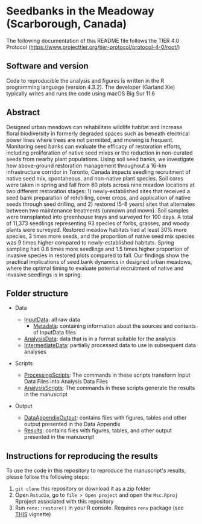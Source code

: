 # Seedbanks in the Meadoway (Scarborough, Canada)

The following documentation of this README file follows the TIER 4.0 Protocol (https://www.projecttier.org/tier-protocol/protocol-4-0/root/)

## Software and version

Code to reproducible the analysis and figures is written in the R programming language (version 4.3.2). 
The developer (Garland Xie) typically writes and runs the code using macOS Big Sur 11.6

## Abstract 

Designed urban meadows can rehabilitate wildlife habitat and increase floral biodiversity in formerly degraded spaces such as beneath electrical power lines where trees are not permitted, and mowing is frequent. Monitoring seed banks can evaluate the efficacy of restoration efforts, including proliferation of native seed mixes or the reduction in non-curated seeds from nearby plant populations. Using soil seed banks, we investigate how above-ground restoration management throughout a 16-km infrastructure corridor in Toronto, Canada impacts seedling recruitment of native seed mix, spontaneous. and non-native plant species. Soil cores were taken in spring and fall from 80 plots across nine meadow locations at two different restoration stages: 1) newly-established sites that received a seed bank preparation of rototilling, cover crops, and application of native seeds through seed drilling, and 2) restored (5-8 years) sites that alternates between two maintenance treatments (unmown and mown). Soil samples were transplanted into greenhouse trays and surveyed for 100 days. A total of 11,373 seedlings representing 93 species of forbs, grasses, and woody plants were surveyed. Restored meadow habitats had at least 30% more species, 3 times more seeds, and the proportion of native seed mix species was 9 times higher compared to newly-established habitats. Spring sampling had 0.8 times more seedlings and 1.5 times higher proportion of invasive species in restored plots compared to fall. Our findings show the practical implications of seed bank dynamics in designed urban meadows, where the optimal timing to evaluate potential recruitment of native and invasive seedlings is in spring.

## Folder structure 

- Data
  - [InputData](data/input_data): all raw data 
    - [Metadata](data/input_data/metadata): containing information about the sources and contents of InputData files
  - [AnalysisData](data/analysis_data): data that is in a format suitable for the analysis   
  - [IntermediateData](data/intermediate_data): partially processed data to use in subsequent data analyses
    
- Scripts
  - [ProcessingScripts](scripts/processing_scripts): The commands in these scripts transform Input Data Files into Analysis Data Files
  - [AnalysisScripts](scripts/analysis_scripts): The commands in these scripts generate the results in the manuscript
- Output
  -  [DataAppendixOutput](output/data_appendix_output): contains files with figures, tables and other output presented in the Data Appendix
  -  [Results](output/results): contains files with figures, tables, and other output presented in the manuscript

## Instructions for reproducing the results

To use the code in this repository to reproduce the manuscript's results,
please follow the following steps:
1. `git clone` this repository or download it as a zip folder
2. Open `Rstudio`, go to `file > Open project` and open the `Msc.Rproj`
Rproject associated with this repository
3. Run `renv::restore()` in your R console. Requires `renv` package (see [THIS](https://rstudio.github.io/renv/articles/renv.html) vignette)

